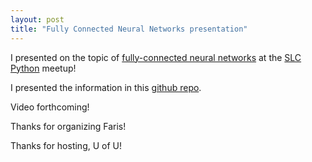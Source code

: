 ```yaml
---
layout: post
title: "Fully Connected Neural Networks presentation"
---
```


I presented on the topic of [fully-connected neural networks](https://www.meetup.com/slcpython/events/ptpwwsyfccbgb/) at the [SLC Python](https://www.meetup.com/slcpython/) meetup!

I presented the information in this [github repo](https://github.com/snyderjo/intro_to_nn_presentation).

Video forthcoming!

Thanks for organizing Faris!

Thanks for hosting, U of U!
